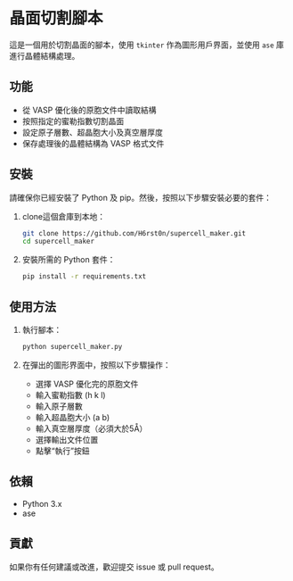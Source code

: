 
# 晶面切割腳本

這是一個用於切割晶面的腳本，使用 `tkinter` 作為圖形用戶界面，並使用 `ase` 庫進行晶體結構處理。

## 功能

- 從 VASP 優化後的原胞文件中讀取結構
- 按照指定的蜜勒指數切割晶面
- 設定原子層數、超晶胞大小及真空層厚度
- 保存處理後的晶體結構為 VASP 格式文件

## 安裝

請確保你已經安裝了 Python 及 pip。然後，按照以下步驟安裝必要的套件：

1. clone這個倉庫到本地：
   ```sh
   git clone https://github.com/H6rst0n/supercell_maker.git
   cd supercell_maker
   ```

2. 安裝所需的 Python 套件：
   ```sh
   pip install -r requirements.txt
   ```

## 使用方法

1. 執行腳本：
   ```sh
   python supercell_maker.py
   ```

2. 在彈出的圖形界面中，按照以下步驟操作：
   - 選擇 VASP 優化完的原胞文件
   - 輸入蜜勒指數 (h k l)
   - 輸入原子層數
   - 輸入超晶胞大小 (a b)
   - 輸入真空層厚度（必須大於5Å）
   - 選擇輸出文件位置
   - 點擊“執行”按鈕

## 依賴

- Python 3.x
- ase

## 貢獻

如果你有任何建議或改進，歡迎提交 issue 或 pull request。

